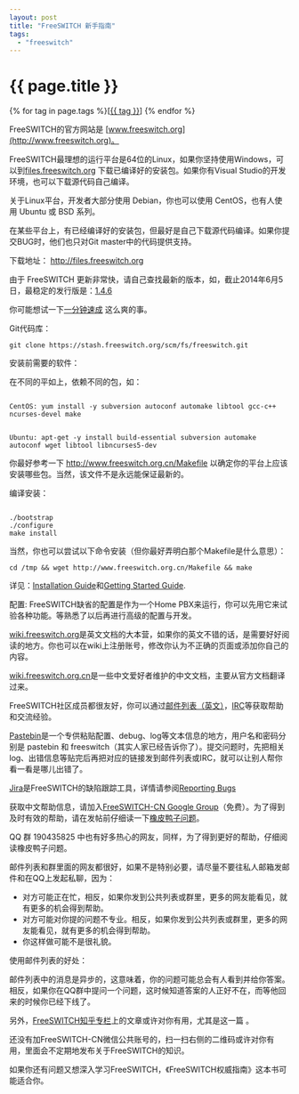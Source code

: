 ```yaml
---
layout: post
title: "FreeSWITCH 新手指南"
tags:
  - "freeswitch"
---
```


# {{ page.title }}

<div class="tags">
{% for tag in page.tags %}[<a class="tag" href="/tags.html#{{ tag }}">{{ tag }}</a>] {% endfor %}
</div>


FreeSWITCH的官方网站是 [www.freeswitch.org](http://www.freeswitch.org)。

FreeSWITCH最理想的运行平台是64位的Linux，如果你坚持使用Windows，可以到[files.freeswitch.org](http://files.freeswitch.org) 下载已编译好的安装包。如果你有Visual Studio的开发环境，也可以下载源代码自己编译。

关于Linux平台，开发者大部分使用 Debian，你也可以使用 CentOS，也有人使用 Ubuntu 或 BSD 系列。

在某些平台上，有已经编译好的安装包，但最好是自己下载源代码编译。如果你提交BUG时，他们也只对Git master中的代码提供支持。

下载地址： <http://files.freeswitch.org>

由于 FreeSWITCH 更新非常快，请自己查找最新的版本，如，截止2014年6月5日，最稳定的发行版是：[1.4.6](http://files.freeswitch.org/freeswitch-1.4.6.tar.gz)

你可能想试一下[一分钟速成](/2014/07/28/FreeSWITCH-sucheng.html) 这么爽的事。

Git代码库：

    git clone https://stash.freeswitch.org/scm/fs/freeswitch.git

安装前需要的软件：

在不同的平如上，依赖不同的包，如：

<code>
CentOS: yum install -y subversion autoconf automake libtool gcc-c++ ncurses-devel make

Ubuntu: apt-get -y install build-essential subversion automake autoconf wget libtool libncurses5-dev
</code>

你最好参考一下 <http://www.freeswitch.org.cn/Makefile> 以确定你的平台上应该安装哪些包。当然，该文件不是永远能保证最新的。

编译安装：

<code>
./bootstrap
./configure
make install
</code>

当然，你也可以尝试以下命令安装（但你最好弄明白那个Makefile是什么意思）：

    cd /tmp && wget http://www.freeswitch.org.cn/Makefile && make

详见：[Installation Guide](http://wiki.freeswitch.org/wiki/Installation_Guide)和[Getting Started Guide](http://wiki.freeswitch.org/wiki/Getting_Started_Guide).


配置: FreeSWITCH缺省的配置是作为一个Home PBX来运行，你可以先用它来试验各种功能。等熟悉了以后再进行高级的配置与开发。

[wiki.freeswitch.org](http://wiki.freeswitch.org)是英文文档的大本营，如果你的英文不错的话，是需要好好阅读的地方。你也可以在wiki上注册账号，修改你认为不正确的页面或添加你自己的内容。

[wiki.freeswitch.org.cn](http://wiki.freeswitch.org.cn)是一些中文爱好者维护的中文文档，主要从官方文档翻译过来。

FreeSWITCH社区成员都很友好，你可以通过[邮件列表（英文）](lists.freeswitch.org)，[IRC](http://wiki.freeswitch.org/wiki/IRC)等获取帮助和交流经验。

[Pastebin](http://pastebin.freeswitch.org/)是一个专供粘贴配置、debug、log等文本信息的地方，用户名和密码分别是 pastebin 和 freeswitch（其实人家已经告诉你了）。提交问题时，先把相关log、出错信息等贴完后再把对应的链接发到邮件列表或IRC，就可以让别人帮你看一看是哪儿出错了。

[Jira](jira.freeswitch.org)是FreeSWITCH的缺陷跟踪工具，详情请参阅[Reporting Bugs]( http://wiki.freeswitch.org/wiki/Reporting_Bugs)

获取中文帮助信息，请加入[FreeSWITCH-CN Google Group](http://groups.google.com/group/freeswitch-cn)（免费）。为了得到及时有效的帮助，请在发帖前仔细读一下[橡皮鸭子问题](/2012/09/21/jie-jue-xiang-pi-ya-zi-wen-ti.html)。

QQ 群 190435825 中也有好多热心的网友，同样，为了得到更好的帮助，仔细阅读橡皮鸭子问题。

邮件列表和群里面的网友都很好，如果不是特别必要，请尽量不要往私人邮箱发邮件和在QQ上发起私聊，因为：

- 对方可能正在忙，相反，如果你发到公共列表或群里，更多的网友能看见，就有更多的机会得到帮助。
- 对方可能对你提的问题不专业。相反，如果你发到公共列表或群里，更多的网友能看见，就有更多的机会得到帮助。
- 你这样做可能不是很礼貌。

使用邮件列表的好处：

邮件列表中的消息是异步的，这意味着，你的问题可能总会有人看到并给你答案。相反，如果你在QQ群中提问一个问题，这时候知道答案的人正好不在，而等他回来的时候你已经下线了。

另外，[FreeSWITCH知乎专栏](http://zhuanlan.zhihu.com/freeswitch)上的文章或许对你有用，尤其是这一篇[](http://zhuanlan.zhihu.com/freeswitch/19648543) 。

还没有加FreeSWITCH-CN微信公共账号的，扫一扫右侧的二维码或许对你有用，里面会不定期地发布关于FreeSWITCH的知识。

如果你还有问题又想深入学习FreeSWITCH，《FreeSWITCH权威指南》这本书可能适合你。

